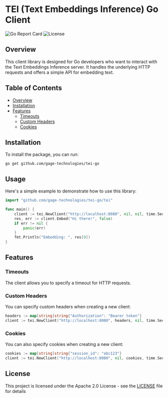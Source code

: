 # TEI (Text Embeddings Inference) Go Client

![Go Report Card](https://goreportcard.com/badge/github.com/Gage-Technologies/tei-go)
![License](https://img.shields.io/github/license/Gage-Technologies/tei-go)

## Overview

This client library is designed for Go developers who want to interact with the Text Embeddings Inference server. It handles the underlying HTTP requests and offers a simple API for embedding text.

## Table of Contents

- [Overview](#overview)
- [Installation](#installation)
- [Features](#features)
  - [Timeouts](#timeouts)
  - [Custom Headers](#custom-headers)
  - [Cookies](#cookies)

## Installation

To install the package, you can run:

```
go get github.com/gage-technologies/tei-go
```

## Usage

Here's a simple example to demonstrate how to use this library:

```go
import "github.com/gage-technologies/tei-go/tei"

func main() {
	client := tei.NewClient("http://localhost:8080", nil, nil, time.Second*30)
	res, err := client.Embed("Hi there!", false)
	if err != nil {
		panic(err)
	}
	fmt.Println("Embedding: ", res[0])
}
```

## Features

### Timeouts

The client allows you to specify a timeout for HTTP requests.

### Custom Headers

You can specify custom headers when creating a new client:

```go
headers := map[string]string{"Authorization": "Bearer token"}
client := tei.NewClient("http://localhost:8080", headers, nil, time.Second*30)
```

### Cookies

You can also specify cookies when creating a new client:

```go
cookies := map[string]string{"session_id": "abc123"}
client := tei.NewClient("http://localhost:8080", nil, cookies, time.Second*30)
```

## License

This project is licensed under the Apache 2.0 License - see the [LICENSE](LICENSE) file for details

